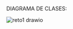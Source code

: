 DIAGRAMA DE CLASES:

![reto1 drawio](https://user-images.githubusercontent.com/110195024/222051718-43fa0d20-1bc1-4378-9ed3-82dd3e4d5192.png)
